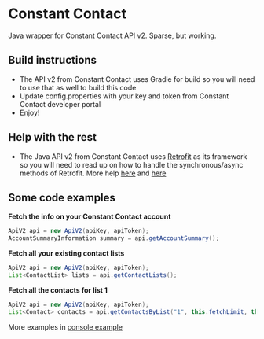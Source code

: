 # Constant Contact
Java wrapper for Constant Contact API v2. Sparse, but working.

## Build instructions
* The API v2 from Constant Contact uses Gradle for build so you will need to use that as well to build this code
* Update config.properties with your key and token from Constant Contact developer portal
* Enjoy!

## Help with the rest
* The Java API v2 from Constant Contact uses [Retrofit](https://square.github.io/retrofit/) as its framework so you will need to read up on how to handle the synchronous/async methods of Retrofit.  More help [here](https://futurestud.io/tutorials/retrofit-synchronous-and-asynchronous-requests) and [here](https://square.github.io/retrofit/2.x/retrofit/retrofit2/Call.html)

## Some code examples

**Fetch the info on your Constant Contact account**
```java
ApiV2 api = new ApiV2(apiKey, apiToken);
AccountSummaryInformation summary = api.getAccountSummary();
```

**Fetch all your existing contact lists**
```java
ApiV2 api = new ApiV2(apiKey, apiToken);
List<ContactList> lists = api.getContactLists();
```

**Fetch all the contacts for list 1**
```java
ApiV2 api = new ApiV2(apiKey, apiToken);
List<Contact> contacts = api.getContactsByList("1", this.fetchLimit, this.dateCreated);
```

More examples in [console example](https://github.com/rzygler/constantcontact/blob/master/src/main/java/ApiMain.java)

